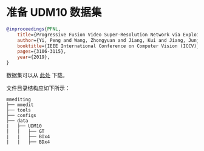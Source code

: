 # 准备 UDM10 数据集

<!-- [DATASET] -->

```bibtex
@inproceedings{PFNL,
    title={Progressive Fusion Video Super-Resolution Network via Exploiting Non-Local Spatio-Temporal Correlations},
    author={Yi, Peng and Wang, Zhongyuan and Jiang, Kui and Jiang, Junjun and Ma, Jiayi},
    booktitle={IEEE International Conference on Computer Vision (ICCV)},
    pages={3106-3115},
    year={2019},
}
```

数据集可以从 [此处](https://drive.google.com/file/d/1G4V4KZZhhfzUlqHiSBBuWyqLyIOvOs0W/) 下载。

文件目录结构应如下所示：

```text
mmediting
├── mmedit
├── tools
├── configs
├── data
|   ├── UDM10
|   |   ├── GT
|   |   ├── BIx4
|   |   ├── BDx4
```
